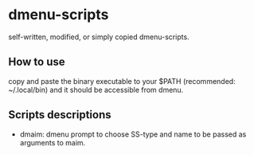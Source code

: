 # dmenu-scripts
self-written, modified, or simply copied dmenu-scripts.
## How to use
copy and paste the binary executable to your $PATH (recommended: ~/.local/bin) and it should be accessible from dmenu.
## Scripts descriptions
- dmaim: dmenu prompt to choose SS-type and name to be passed as arguments to maim.
